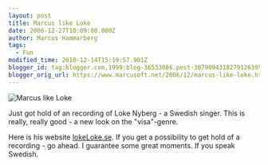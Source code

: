```yaml
---
layout: post
title: Marcus like Loke
date: 2006-12-27T10:09:00.000Z
author: Marcus Hammarberg
tags:
  - Fun
modified_time: 2010-12-14T15:19:57.901Z
blogger_id: tag:blogger.com,1999:blog-36533086.post-3079094318279126395
blogger_orig_url: https://www.marcusoft.net/2006/12/marcus-like-loke.html
---
```


![Marcus like Loke](http://www.lokeloke.se/bilder/rubriker/topjagarloke.jpg)

Just got hold of an recording of Loke Nyberg - a Swedish singer. This is really, really good - a new look on the "visa"-genre.

Here is his website [lokeLoke.se](http://www.lokeloke.se/). If you get a possibility to get hold of a recording - go ahead. I guarantee some great moments. If you speak Swedish.
